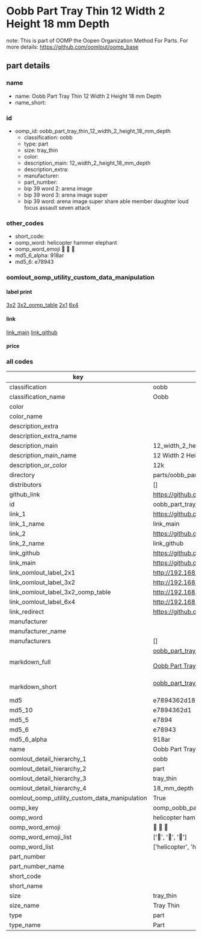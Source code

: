 # Oobb Part Tray Thin 12 Width 2 Height 18 mm Depth  

note: This is part of OOMP the Oopen Organization Method For Parts. For more details: https://github.com/oomlout/oomp_base

##  part details
  







### name
* name: Oobb Part Tray Thin 12 Width 2 Height 18 mm Depth
* name_short: 
### id
* oomp_id: oobb_part_tray_thin_12_width_2_height_18_mm_depth
  * classification: oobb
  * type: part
  * size: tray_thin
  * color: 
  * description_main: 12_width_2_height_18_mm_depth
  * description_extra: 
  * manufacturer: 
  * part_number: 
  * bip 39 word 2: arena image
  * bip 39 word 3: arena image super
  * bip 39 word: arena image super share able member daughter loud focus assault seven attack

### other_codes
* short_code: 
* oomp_word: helicopter hammer elephant
* oomp_word_emoji :helicopter: :hammer: :elephant:
* md5_6_alpha: 918ar
* md5_6: e78943






### oomlout_oomp_utility_custom_data_manipulation
#### label print
[3x2](http://192.168.1.245:1112/?label=oomp%20918ar)
[3x2_oomp_table](http://192.168.1.108:1112/?label=oomp%20918ar)
[2x1](http://192.168.1.242:1112/?label=oomp%20918ar)
[6x4](http://192.168.1.55:1112/?label=oomp%20918ar)    

#### link

[link_main](https://github.com/oomlout/oomlout_oomp_version_1_messy/tree/main/parts/oobb_part_tray_thin_12_width_2_height_18_mm_depth) [link_github](https://github.com/oomlout/oomlout_oomp_version_1_messy/tree/main/parts/oobb_part_tray_thin_12_width_2_height_18_mm_depth)                             

#### price







### all codes 
| key | value |  
| --- | --- |  
| classification | oobb |  
| classification_name | Oobb |  
| color |  |  
| color_name |  |  
| description_extra |  |  
| description_extra_name |  |  
| description_main | 12_width_2_height_18_mm_depth |  
| description_main_name | 12 Width 2 Height 18 mm Depth |  
| description_or_color | 12k |  
| directory | parts/oobb_part_tray_thin_12_width_2_height_18_mm_depth |  
| distributors | [] |  
| github_link | https://github.com/oomlout/oomlout_oomp_part_src/tree/main/parts/oobb_part_tray_thin_12_width_2_height_18_mm_depth |  
| id | oobb_part_tray_thin_12_width_2_height_18_mm_depth |  
| link_1 | https://github.com/oomlout/oomlout_oomp_version_1_messy/tree/main/parts/oobb_part_tray_thin_12_width_2_height_18_mm_depth |  
| link_1_name | link_main |  
| link_2 | https://github.com/oomlout/oomlout_oomp_version_1_messy/tree/main/parts/oobb_part_tray_thin_12_width_2_height_18_mm_depth |  
| link_2_name | link_github |  
| link_github | https://github.com/oomlout/oomlout_oomp_version_1_messy/tree/main/parts/oobb_part_tray_thin_12_width_2_height_18_mm_depth |  
| link_main | https://github.com/oomlout/oomlout_oomp_version_1_messy/tree/main/parts/oobb_part_tray_thin_12_width_2_height_18_mm_depth |  
| link_oomlout_label_2x1 | http://192.168.1.242:1112/?label=oomp%20918ar |  
| link_oomlout_label_3x2 | http://192.168.1.245:1112/?label=oomp%20918ar |  
| link_oomlout_label_3x2_oomp_table | http://192.168.1.108:1112/?label=oomp%20918ar |  
| link_oomlout_label_6x4 | http://192.168.1.55:1112/?label=oomp%20918ar |  
| link_redirect | https://github.com/oomlout/oomlout_oomp_version_1_messy/tree/main/parts/oobb_part_tray_thin_12_width_2_height_18_mm_depth |  
| manufacturer |  |  
| manufacturer_name |  |  
| manufacturers | [] |  
| markdown_full | [oobb_part_tray_thin_12_width_2_height_18_mm_depth](none)<br>[](none)<br>[Oobb Part Tray Thin 12 Width 2 Height 18 Mm Depth](none)<br><br> |  
| markdown_short | [oobb_part_tray_thin_12_width_2_height_18_mm_depth](none)<br><br> |  
| md5 | e7894362d18426fa2b002c53b35c505b |  
| md5_10 | e7894362d1 |  
| md5_5 | e7894 |  
| md5_6 | e78943 |  
| md5_6_alpha | 918ar |  
| name | Oobb Part Tray Thin 12 Width 2 Height 18 mm Depth |  
| oomlout_detail_hierarchy_1 | oobb |  
| oomlout_detail_hierarchy_2 | part |  
| oomlout_detail_hierarchy_3 | tray_thin |  
| oomlout_detail_hierarchy_4 | 18_mm_depth |  
| oomlout_oomp_utility_custom_data_manipulation | True |  
| oomp_key | oomp_oobb_part_tray_thin_12_width_2_height_18_mm_depth |  
| oomp_word | helicopter hammer elephant |  
| oomp_word_emoji | :helicopter: :hammer: :elephant: |  
| oomp_word_emoji_list | [':helicopter:', ':hammer:', ':elephant:'] |  
| oomp_word_list | ['helicopter', 'hammer', 'elephant'] |  
| part_number |  |  
| part_number_name |  |  
| short_code |  |  
| short_name |  |  
| size | tray_thin |  
| size_name | Tray Thin |  
| type | part |  
| type_name | Part |  
